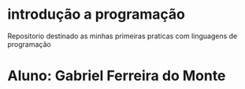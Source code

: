 # introdução a programação
Repositorio destinado as minhas primeiras praticas com linguagens de programação

# Aluno: Gabriel Ferreira do Monte
